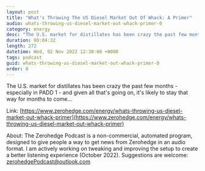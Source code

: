 ```yaml
---
layout: post
title: "What's Throwing The US Diesel Market Out Of Whack: A Primer"
audio: whats-throwing-us-diesel-market-out-whack-primer-0
category: energy
desc: "The U.S. market for distillates has been crazy the past few months - especially in PADD 1 -  and given all that's going on, it's likely to stay that way for months to come..."
duration: 00:04:32
length: 272
datetime: Wed, 02 Nov 2022 12:30:00 +0000
tags: podcast
guid: whats-throwing-us-diesel-market-out-whack-primer-0
order: 0
---
```

The U.S. market for distillates has been crazy the past few months - especially in PADD 1 -  and given all that's going on, it's likely to stay that way for months to come...

Link: [https://www.zerohedge.com/energy/whats-throwing-us-diesel-market-out-whack-primer](https://www.zerohedge.com/energy/whats-throwing-us-diesel-market-out-whack-primer)

About: The Zerohedge Podcast is a non-commercial, automated program, designed to give people a way to get news from Zerohedge in an audio format.  I am actively working on tweaking and improving the setup to create a better listening experience (October 2022).  Suggestions are welcome: [zerohedgePodcast@outlook.com](mailto:zerohedgePodcast@outlook.com)